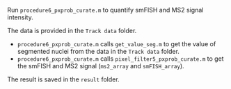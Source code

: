Run `procedure6_pxprob_curate.m` to quantify smFISH and MS2 signal intensity.

The data is provided in the `Track data` folder.

* `procedure6_pxprob_curate.m` calls `get_value_seg.m` to get the value of segmented nuclei from the data in the `Track data` folder.
* `procedure6_pxprob_curate.m` calls `pixel_filter5_pxprob_curate.m` to get the smFISH and MS2 signal (`ms2_array` and `smFISH_array`).

The result is saved in the `result` folder.

